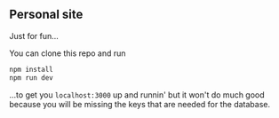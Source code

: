 ## Personal site 

Just for fun…

You can clone this repo and run 
```jsx
npm install
npm run dev
```
…to get you `localhost:3000` up and runnin' but it won't do much good because you will be missing the keys that are needed for the database.